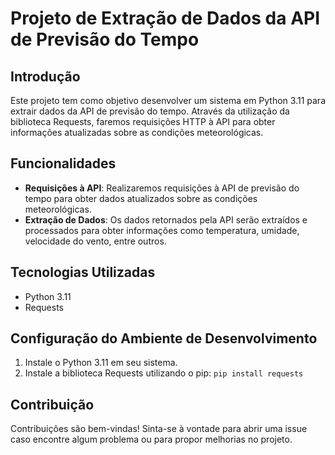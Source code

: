 # Projeto de Extração de Dados da API de Previsão do Tempo

## Introdução
Este projeto tem como objetivo desenvolver um sistema em Python 3.11 para extrair
dados da API de previsão do tempo. Através da utilização da biblioteca Requests, 
faremos requisições HTTP à API para obter informações atualizadas sobre as condições 
meteorológicas.

## Funcionalidades
- **Requisições à API**: Realizaremos requisições à API de previsão do tempo para obter dados atualizados sobre as condições meteorológicas.
- **Extração de Dados**: Os dados retornados pela API serão extraídos e processados para obter informações como temperatura, umidade, velocidade do vento, entre outros.


## Tecnologias Utilizadas
- Python 3.11
- Requests

## Configuração do Ambiente de Desenvolvimento
1. Instale o Python 3.11 em seu sistema.
2. Instale a biblioteca Requests utilizando o pip: ` pip install requests `

## Contribuição
Contribuições são bem-vindas! Sinta-se à vontade para abrir uma issue caso encontre algum problema ou para propor melhorias no projeto.